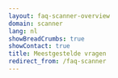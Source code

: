 ```yaml
---
layout: faq-scanner-overview
domain: scanner
lang: nl
showBreadCrumbs: true
showContact: true
title: Meestgestelde vragen
redirect_from: /faq-scanner
---
```

